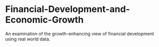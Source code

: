 # Financial-Development-and-Economic-Growth
An examination of the growth-enhancing view of financial development using real world data.
